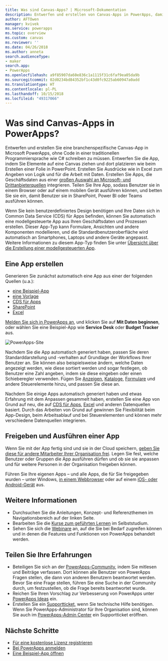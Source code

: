 ```yaml
---
title: Was sind Canvas-Apps? | Microsoft-Dokumentation
description: Entwerfen und erstellen von Canvas-Apps in PowerApps, damit Benutzer Branchendaten in einem Browser oder auf ihren mobilen Geräten verwalten können
author: AFTOwen
manager: kvivek
ms.service: powerapps
ms.topic: overview
ms.custom: canvas
ms.reviewer: ''
ms.date: 04/26/2018
ms.author: anneta
search.audienceType:
- maker
search.app:
- PowerApps
ms.openlocfilehash: a9f85907da60e836c1a1115f31c6faf9ea05da9b
ms.sourcegitcommit: 02d0234bd84352bf1c43d0fc9225ab60947a0add
ms.translationtype: HT
ms.contentlocale: pl-PL
ms.lasthandoff: 10/15/2018
ms.locfileid: "49317066"
---
```

# <a name="what-are-canvas-apps-in-powerapps"></a>Was sind Canvas-Apps in PowerApps?
Entwerfen und erstellen Sie eine branchenspezifische Canvas-App in Microsoft PowerApps, ohne Code in einer traditionellen Programmiersprache wie C# schreiben zu müssen. Entwerfen Sie die App, indem Sie Elemente auf eine Canvas ziehen und dort platzieren wie beim Erstellen einer Folie in PowerPoint. Erstellen Sie Ausdrücke wie in Excel zum Angeben von Logik und für die Arbeit mit Daten. Erstellen Sie Apps, die Geschäftsdaten aus einer [großen Auswahl an Microsoft- und Drittanbieterquellen](connections-list.md) integrieren. Teilen Sie Ihre App, sodass Benutzer sie in einem Browser oder auf einem mobilen Gerät ausführen können, und betten Sie sie ein, damit Benutzer sie in SharePoint, Power BI oder Teams ausführen können.

Wenn Sie kein benutzerdefiniertes Design benötigen und Ihre Daten sich in Common Data Service (CDS) für Apps befinden, können Sie automatisch eine modellgesteuerte App aus Ihren Geschäftsdaten und Prozessen erstellen. Dieser App-Typ kann Formulare, Ansichten und andere Komponenten modellieren, und die Standardbenutzeroberfläche wird automatisch an Smartphones, Laptops und andere Geräte angepasst. Weitere Informationen zu diesem App-Typ finden Sie unter [Übersicht über die Erstellung einer modellgesteuerten App](../model-driven-apps/model-driven-app-overview.md).

## <a name="build-an-app"></a>Eine App erstellen
Generieren Sie zunächst automatisch eine App aus einer der folgenden Quellen (u.a.):
- [eine Beispiel-App](open-and-run-a-sample-app.md)
- [eine Vorlage](get-started-test-drive.md)
- [CDS für Apps](data-platform-create-app.md)
- [SharePoint](app-from-sharepoint.md)
- [Excel](get-started-create-from-data.md)

[Melden Sie sich in PowerApps an](https://web.powerapps.com?utm_source=padocs&utm_medium=linkinadoc&utm_campaign=referralsfromdoc), und klicken Sie auf **Mit Daten beginnen**, oder wählen Sie eine Beispiel-App wie **Service Desk** oder **Budget Tracker** aus.

![PowerApps-Site](./media/getting-started/create-page-samples.png)

Nachdem Sie die App automatisch generiert haben, passen Sie deren Standarddarstellung und -verhalten auf Grundlage der Workflows Ihrer Benutzer an. Sie können also beispielsweise ändern, welche Daten angezeigt werden, wie diese sortiert werden und sogar festlegen, ob Benutzer eine Zahl angeben, indem sie diese eingeben oder einen Schieberegler verwenden. Fügen Sie [Anzeigen](add-screen-context-variables.md), [Kataloge](customize-layout-sharepoint.md), [Formulare](customize-forms-sharepoint.md) und andere Steuerelemente hinzu, und passen Sie diese an.

Nachdem Sie einige Apps automatisch generiert haben und etwas Erfahrung mit dem Anpassen gesammelt haben, erstellen Sie eine App von Grund auf neu, die auf [CDS für Apps](data-platform-create-app-scratch.md), [Excel](get-started-create-from-blank.md) und anderen Datenquellen basiert. Durch das Arbeiten von Grund auf gewinnen Sie Flexibilität beim App-Design, beim Arbeitsablauf und bei Steuerelementen und können mehr verschiedene Datenquellen integrieren.

## <a name="share-and-run-an-app"></a>Freigeben und Ausführen einer App
Wenn Sie mit der App fertig sind und sie in der Cloud speichern, [geben Sie diese für andere Mitarbeiter Ihrer Organisation frei](share-app.md). Legen Sie fest, welche Benutzer oder Gruppen die App ausführen dürfen und ob sie sie anpassen und für weitere Personen in der Organisation freigeben können.

Führen Sie Ihre eigenen Apps – und alle Apps, die für Sie freigegeben wurden – unter Windows, [in einem Webbrowser](../../user/run-app-browser.md) oder auf einem [iOS- oder Android-Gerät](../../user/run-app-client.md) aus.

## <a name="learn-more"></a>Weitere Informationen
* Durchsuchen Sie die Anleitungen, Konzept- und Referenzthemen im Navigationsbereich auf der linken Seite.
* Bearbeiten Sie die [Kurse zum geführten Lernen](https://docs.microsoft.com/powerapps/guided-learning/) im Selbststudium.
* Sehen Sie sich die [Webinare](webinars-listing.md) an, auf die Sie bei Bedarf zugreifen können und in denen die Features und Funktionen von PowerApps behandelt werden.

## <a name="share-your-experience"></a>Teilen Sie Ihre Erfahrungen
* Beteiligen Sie sich an der [PowerApps-Community](https://aka.ms/powerapps-community), indem Sie mitlesen und Beiträge verfassen. Dort können alle Benutzer von PowerApps Fragen stellen, die dann von anderen Benutzern beantwortet werden. Bevor Sie eine Frage stellen, führen Sie eine Suche in der Community durch, um festzustellen, ob die Frage bereits beantwortet wurde.
* Reichen Sie Ihren Vorschlag zur Verbesserung von PowerApps unter [PowerApps Ideas](https://powerusers.microsoft.com/t5/PowerApps-Ideas/idb-p/PowerAppsIdeas) ein.
* Erstellen Sie ein [Supportticket](https://powerapps.microsoft.com/support/pro/), wenn Sie technische Hilfe benötigen. Wenn Sie PowerApps-Administrator für Ihre Organisation sind, können Sie auch im [PowerApps-Admin Center](https://portal.office.com/Support/Support.aspx) ein Supportticket eröffnen.

## <a name="next-steps"></a>Nächste Schritte
- [Für eine kostenlose Lizenz registrieren](../signup-for-powerapps.md)
- [Bei PowerApps anmelden](https://web.powerapps.com?utm_source=padocs&utm_medium=linkinadoc&utm_campaign=referralsfromdoc)
- [Eine Beispiel-App öffnen](open-and-run-a-sample-app.md)
